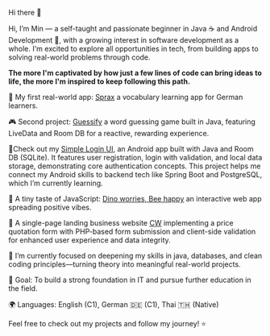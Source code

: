 Hi there 👋

Hi, I’m Min — a self-taught and passionate beginner in Java ☕ and Android Development 📱, with a growing interest in software development as a whole. I'm excited to explore all opportunities in tech, from building apps to solving real-world problems through code.

**The more I'm captivated by how just a few lines of code can bring ideas to life, the more I'm inspired to keep following this path.**

🔭 My first real-world app: [Sprax](https://github.com/SupaMinovative/Sprax) a vocabulary learning app for German learners.

🎮 Second project: [Guessify](https://github.com/SupaMinovative/Guessify) a word guessing game built in Java, featuring LiveData and Room DB for a reactive, rewarding experience.
 
🔐Check out my [Simple Login UI](https://github.com/SupaMinovative/simple-login-ui), an Android app built with Java and Room DB (SQLite). It features user registration, login with validation, and local data storage, demonstrating core authentication concepts. This project helps me connect my Android skills to backend tech like Spring Boot and PostgreSQL, which I’m currently learning.

💚 A tiny taste of JavaScript: [Dino worries, Bee happy](https://github.com/SupaMinovative/dino-worries-bee-happy) an interactive web app spreading positive vibes.

💼 A single-page landing business website [CW](https://github.com/SupaMinovative/CW) implementing a price quotation form with PHP-based form submission and client-side validation for enhanced user experience and data integrity.

🌱 I’m currently focused on deepening my skills in java, databases, and clean coding principles—turning theory into meaningful real-world projects.

🎯 Goal: To build a strong foundation in IT and pursue further education in the field.

🌍 Languages: English (C1), German 🇩🇪 (C1), Thai 🇹🇭 (Native)


Feel free to check out my projects and follow my journey! ⭐
